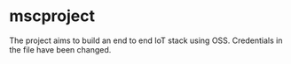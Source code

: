 # mscproject
The project aims to build an end to end IoT stack using OSS. Credentials in the file have been changed. 
